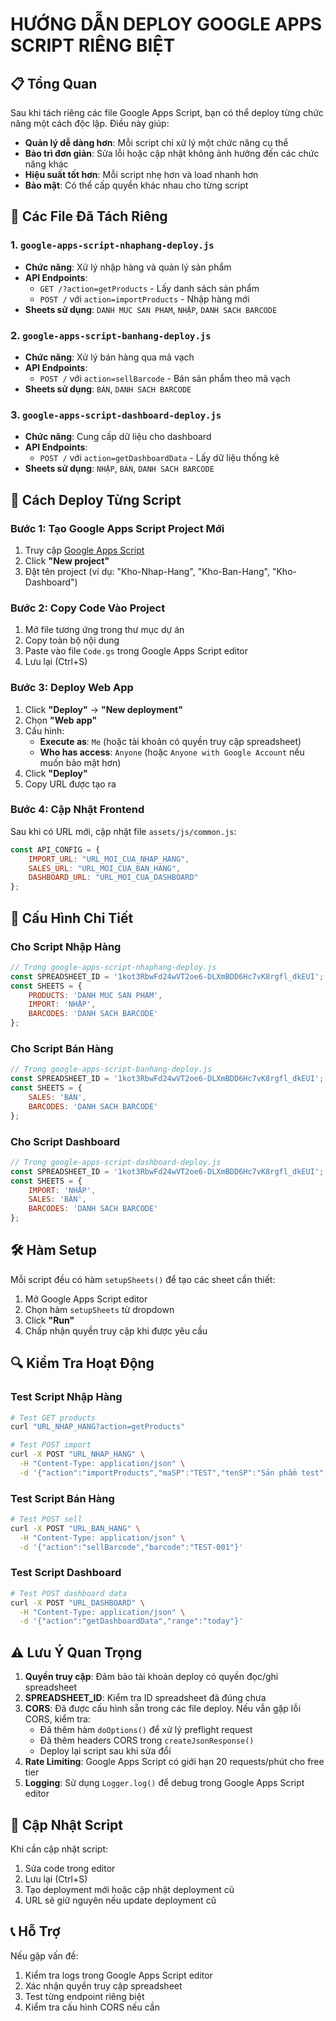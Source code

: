 # HƯỚNG DẪN DEPLOY GOOGLE APPS SCRIPT RIÊNG BIỆT

## 📋 Tổng Quan

Sau khi tách riêng các file Google Apps Script, bạn có thể deploy từng chức năng một cách độc lập. Điều này giúp:
- **Quản lý dễ dàng hơn**: Mỗi script chỉ xử lý một chức năng cụ thể
- **Bảo trì đơn giản**: Sửa lỗi hoặc cập nhật không ảnh hưởng đến các chức năng khác
- **Hiệu suất tốt hơn**: Mỗi script nhẹ hơn và load nhanh hơn
- **Bảo mật**: Có thể cấp quyền khác nhau cho từng script

## 📁 Các File Đã Tách Riêng

### 1. `google-apps-script-nhaphang-deploy.js`
- **Chức năng**: Xử lý nhập hàng và quản lý sản phẩm
- **API Endpoints**:
  - `GET /?action=getProducts` - Lấy danh sách sản phẩm
  - `POST /` với `action=importProducts` - Nhập hàng mới
- **Sheets sử dụng**: `DANH MUC SAN PHAM`, `NHẬP`, `DANH SACH BARCODE`

### 2. `google-apps-script-banhang-deploy.js`
- **Chức năng**: Xử lý bán hàng qua mã vạch
- **API Endpoints**:
  - `POST /` với `action=sellBarcode` - Bán sản phẩm theo mã vạch
- **Sheets sử dụng**: `BÁN`, `DANH SACH BARCODE`

### 3. `google-apps-script-dashboard-deploy.js`
- **Chức năng**: Cung cấp dữ liệu cho dashboard
- **API Endpoints**:
  - `POST /` với `action=getDashboardData` - Lấy dữ liệu thống kê
- **Sheets sử dụng**: `NHẬP`, `BÁN`, `DANH SACH BARCODE`

## 🚀 Cách Deploy Từng Script

### Bước 1: Tạo Google Apps Script Project Mới

1. Truy cập [Google Apps Script](https://script.google.com/)
2. Click **"New project"**
3. Đặt tên project (ví dụ: "Kho-Nhap-Hang", "Kho-Ban-Hang", "Kho-Dashboard")

### Bước 2: Copy Code Vào Project

1. Mở file tương ứng trong thư mục dự án
2. Copy toàn bộ nội dung
3. Paste vào file `Code.gs` trong Google Apps Script editor
4. Lưu lại (Ctrl+S)

### Bước 3: Deploy Web App

1. Click **"Deploy"** → **"New deployment"**
2. Chọn **"Web app"**
3. Cấu hình:
   - **Execute as**: `Me` (hoặc tài khoản có quyền truy cập spreadsheet)
   - **Who has access**: `Anyone` (hoặc `Anyone with Google Account` nếu muốn bảo mật hơn)
4. Click **"Deploy"**
5. Copy URL được tạo ra

### Bước 4: Cập Nhật Frontend

Sau khi có URL mới, cập nhật file `assets/js/common.js`:

```javascript
const API_CONFIG = {
    IMPORT_URL: "URL_MOI_CUA_NHAP_HANG",
    SALES_URL: "URL_MOI_CUA_BAN_HANG", 
    DASHBOARD_URL: "URL_MOI_CUA_DASHBOARD"
};
```

## 🔧 Cấu Hình Chi Tiết

### Cho Script Nhập Hàng
```javascript
// Trong google-apps-script-nhaphang-deploy.js
const SPREADSHEET_ID = '1kot3RbwFd24wVT2oe6-DLXmBDD6Hc7vK8rgfl_dkEUI';
const SHEETS = {
    PRODUCTS: 'DANH MUC SAN PHAM',
    IMPORT: 'NHẬP',
    BARCODES: 'DANH SACH BARCODE'
};
```

### Cho Script Bán Hàng
```javascript
// Trong google-apps-script-banhang-deploy.js
const SPREADSHEET_ID = '1kot3RbwFd24wVT2oe6-DLXmBDD6Hc7vK8rgfl_dkEUI';
const SHEETS = {
    SALES: 'BÁN',
    BARCODES: 'DANH SACH BARCODE'
};
```

### Cho Script Dashboard
```javascript
// Trong google-apps-script-dashboard-deploy.js
const SPREADSHEET_ID = '1kot3RbwFd24wVT2oe6-DLXmBDD6Hc7vK8rgfl_dkEUI';
const SHEETS = {
    IMPORT: 'NHẬP',
    SALES: 'BÁN',
    BARCODES: 'DANH SACH BARCODE'
};
```

## 🛠️ Hàm Setup

Mỗi script đều có hàm `setupSheets()` để tạo các sheet cần thiết:

1. Mở Google Apps Script editor
2. Chọn hàm `setupSheets` từ dropdown
3. Click **"Run"**
4. Chấp nhận quyền truy cập khi được yêu cầu

## 🔍 Kiểm Tra Hoạt Động

### Test Script Nhập Hàng
```bash
# Test GET products
curl "URL_NHAP_HANG?action=getProducts"

# Test POST import
curl -X POST "URL_NHAP_HANG" \
  -H "Content-Type: application/json" \
  -d '{"action":"importProducts","maSP":"TEST","tenSP":"Sản phẩm test","soLuong":1}'
```

### Test Script Bán Hàng
```bash
# Test POST sell
curl -X POST "URL_BAN_HANG" \
  -H "Content-Type: application/json" \
  -d '{"action":"sellBarcode","barcode":"TEST-001"}'
```

### Test Script Dashboard
```bash
# Test POST dashboard data
curl -X POST "URL_DASHBOARD" \
  -H "Content-Type: application/json" \
  -d '{"action":"getDashboardData","range":"today"}'
```

## ⚠️ Lưu Ý Quan Trọng

1. **Quyền truy cập**: Đảm bảo tài khoản deploy có quyền đọc/ghi spreadsheet
2. **SPREADSHEET_ID**: Kiểm tra ID spreadsheet đã đúng chưa
3. **CORS**: Đã được cấu hình sẵn trong các file deploy. Nếu vẫn gặp lỗi CORS, kiểm tra:
   - Đã thêm hàm `doOptions()` để xử lý preflight request
   - Đã thêm headers CORS trong `createJsonResponse()`
   - Deploy lại script sau khi sửa đổi
4. **Rate Limiting**: Google Apps Script có giới hạn 20 requests/phút cho free tier
5. **Logging**: Sử dụng `Logger.log()` để debug trong Google Apps Script editor

## 🔄 Cập Nhật Script

Khi cần cập nhật script:
1. Sửa code trong editor
2. Lưu lại (Ctrl+S)
3. Tạo deployment mới hoặc cập nhật deployment cũ
4. URL sẽ giữ nguyên nếu update deployment cũ

## 📞 Hỗ Trợ

Nếu gặp vấn đề:
1. Kiểm tra logs trong Google Apps Script editor
2. Xác nhận quyền truy cập spreadsheet
3. Test từng endpoint riêng biệt
4. Kiểm tra cấu hình CORS nếu cần 
